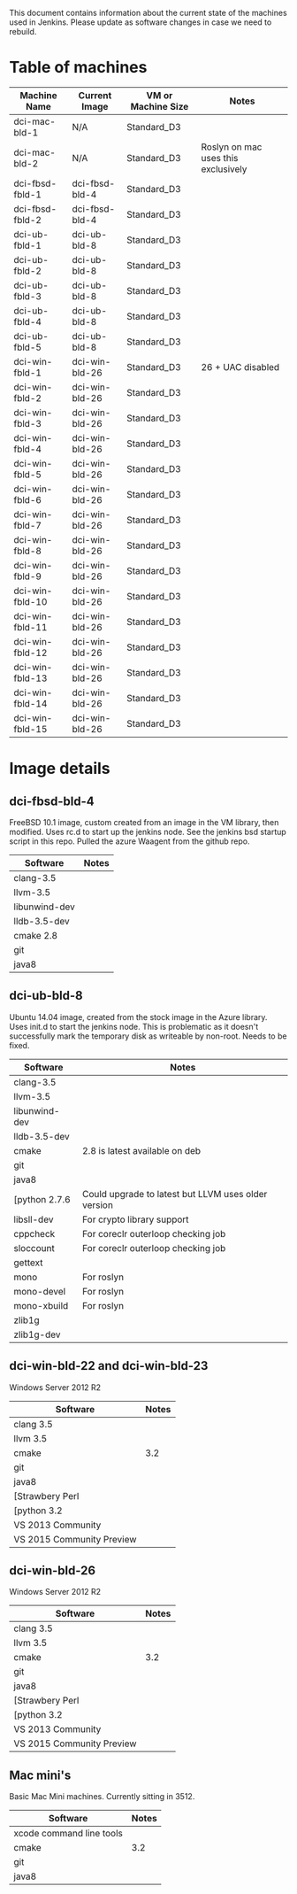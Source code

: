 This document contains information about the current state of the machines used in Jenkins.  Please update as software changes in case we need to rebuild.

# Table of machines

|Machine Name|Current Image|VM or Machine Size|Notes|
|---|---|---|---|
|dci-mac-bld-1|N/A|Standard_D3||
|dci-mac-bld-2|N/A|Standard_D3|Roslyn on mac uses this exclusively|
|dci-fbsd-fbld-1|dci-fbsd-bld-4|Standard_D3||
|dci-fbsd-fbld-2|dci-fbsd-bld-4|Standard_D3||
|dci-ub-fbld-1|dci-ub-bld-8|Standard_D3||
|dci-ub-fbld-2|dci-ub-bld-8|Standard_D3||
|dci-ub-fbld-3|dci-ub-bld-8|Standard_D3||
|dci-ub-fbld-4|dci-ub-bld-8|Standard_D3||
|dci-ub-fbld-5|dci-ub-bld-8|Standard_D3||
|dci-win-fbld-1|dci-win-bld-26|Standard_D3|26 + UAC disabled|
|dci-win-fbld-2|dci-win-bld-26|Standard_D3||
|dci-win-fbld-3|dci-win-bld-26|Standard_D3||
|dci-win-fbld-4|dci-win-bld-26|Standard_D3||
|dci-win-fbld-5|dci-win-bld-26|Standard_D3||
|dci-win-fbld-6|dci-win-bld-26|Standard_D3||
|dci-win-fbld-7|dci-win-bld-26|Standard_D3||
|dci-win-fbld-8|dci-win-bld-26|Standard_D3||
|dci-win-fbld-9|dci-win-bld-26|Standard_D3||
|dci-win-fbld-10|dci-win-bld-26|Standard_D3||
|dci-win-fbld-11|dci-win-bld-26|Standard_D3||
|dci-win-fbld-12|dci-win-bld-26|Standard_D3||
|dci-win-fbld-13|dci-win-bld-26|Standard_D3||
|dci-win-fbld-14|dci-win-bld-26|Standard_D3||
|dci-win-fbld-15|dci-win-bld-26|Standard_D3||

# Image details

## dci-fbsd-bld-4

FreeBSD 10.1 image, custom created from an image in the VM library, then modified.  Uses rc.d to start up the jenkins node.  See the jenkins bsd startup script in this repo.  Pulled the azure Waagent from the github repo.

|Software|Notes|
|---|---|
|clang-3.5||
|llvm-3.5||
|libunwind-dev||
|lldb-3.5-dev||
|cmake 2.8||
|git||
|java8||

## dci-ub-bld-8

Ubuntu 14.04 image, created from the stock image in the Azure library.  Uses init.d to start the jenkins node.  This is problematic as it doesn't successfully mark the temporary disk as writeable by non-root.  Needs to be fixed.

|Software|Notes|
|---|---|
|clang-3.5||
|llvm-3.5||
|libunwind-dev||
|lldb-3.5-dev||
|cmake|2.8 is latest available on deb|
|git||
|java8||
[python 2.7.6|Could upgrade to latest but LLVM uses older version|
|libsll-dev| For crypto library support|
|cppcheck|For coreclr outerloop checking job|
|sloccount|For coreclr outerloop checking job|
|gettext||
|mono|For roslyn|
|mono-devel|For roslyn|
|mono-xbuild|For roslyn|
|zlib1g||
|zlib1g-dev||

## dci-win-bld-22 and dci-win-bld-23

Windows Server 2012 R2

|Software|Notes|
|---|---|
|clang 3.5||
|llvm 3.5||
|cmake|3.2|
|git||
|java8||
[Strawbery Perl||
[python 3.2||
|VS 2013 Community||
|VS 2015 Community Preview||

## dci-win-bld-26

Windows Server 2012 R2

|Software|Notes|
|---|---|
|clang 3.5||
|llvm 3.5||
|cmake|3.2|
|git||
|java8||
[Strawbery Perl||
[python 3.2||
|VS 2013 Community||
|VS 2015 Community Preview||

## Mac mini's

Basic Mac Mini machines.  Currently sitting in 3512.

|Software|Notes|
|---|---|
|xcode command line tools||
|cmake|3.2|
|git||
|java8||